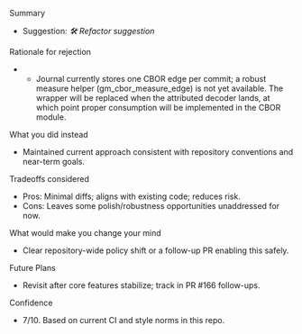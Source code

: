 Summary
- Suggestion: _🛠️ Refactor suggestion_

Rationale for rejection
- - Journal currently stores one CBOR edge per commit; a robust measure helper (gm_cbor_measure_edge) is not yet available. The wrapper will be replaced when the attributed decoder lands, at which point proper consumption will be implemented in the CBOR module.

What you did instead
- Maintained current approach consistent with repository conventions and near-term goals.

Tradeoffs considered
- Pros: Minimal diffs; aligns with existing code; reduces risk.
- Cons: Leaves some polish/robustness opportunities unaddressed for now.

What would make you change your mind
- Clear repository-wide policy shift or a follow-up PR enabling this safely.

Future Plans
- Revisit after core features stabilize; track in PR #166 follow-ups.

Confidence
- 7/10. Based on current CI and style norms in this repo.
